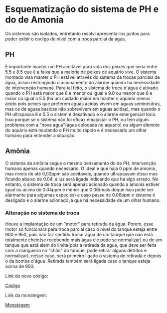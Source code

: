 # Esquematização do sistema de PH e do de Amonia 

Os sistemas são isolados, entretanto resolvi apresenta-los juntos para poder exibir o codigo de nivel com a troca parcial da água.

## PH

É importante manter um PH aceitável para vida dos peixes que seria entre 5.5 e 8.5  que é a faixa que a maioria de peixes de aquário vive. O sistema montado visa manter o PH estável através do sistema de trocas parciais de água, assim restringindo o acionamento do alarme quando há necessidade de intervenção humana. Para tal feito, o sistema de troca d'água é ativado quando o PH está maior que 8 e menor ou igual a 9.0 ou menor que 6 e maior ou igual a  5.5 (há um cuidado maior em manter o áquario menos ácido pois peixes que preferem aguas acidas vivem em aguas semineutras, mas os de aguas basicas não sobrevivem em aguas acidas), mas quando o PH ultrapassa 8 e 5.5 o sistem é desativado e o alarme emergencial toca. Isso porque se o sistema não foi eficaz emajustar o PH, ou tem algum problema com a "nova agua"(agua colocada no aquario) ou algum elemnto do aquário está mudando o PH muito rápido e é necessario um olhar humano para entender a situação. 


## Amônia

O sistema da amônia segue o mesmo pensamento do de PH, intervenção humana apenas quando necessário. O ideal é que haja 0 ppm de amonia , mas niveis de até 0,02ppm são aceitaveis, quando ultrapassam disso mas ficando abaixo de 0.04, a luz será ligada indicando que há algo errado. No entanto, o sistema de troca será apenas acionado quando a amonia estiver igual ou acima de 0.04ppm e menor que 0.06(mais doque isso pode ser alarmante para algumas especies) e caso passe de 0.06ppm o sistema é desligado e o alarme acionado já que há necessidade de um olhar humano. 

### Alteração no sistema de troca 

Houve a implantação de um "motor" para retirada da água. Porem, esse motor só funcionara para troca parcial caso o nivel do tanque esteja entre 900 e 950, pois não faz sentido trocar água de um tanque que não está totalmente cheio(se recebendo mais água ele pode se normalizar) ou de um tanque que está alem do limite(pois a retirada da agua, que deve ser feita com a mangueira no "chão" do tanque, pode retirar alguns detritos e normalizar), nesse caso, será primeiro ligado o sistema de retirada e depois o da bomba d'água .Retirada também será ligada caso o tanque esteja acima de 950.


Link do novo código:

[Código](https://github.com/nah2602/embarcadosprojeto/blob/main/sistema-phamonia/codigophamonia.c)


Link da monategem:

[Monatagem](https://github.com/nah2602/embarcadosprojeto/blob/main/sistema-phamonia/montagemphamonia.md)
